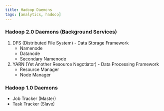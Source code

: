 ```yaml
---
title: Hadoop Daemons
tags: [analytics, hadoop]
---
```


### Hadoop 2.0 Daemons (Background Services)

1. DFS (Distributed File System) - Data Storage Framework
	* Namenode
	* Datanode
	* Secondary Namenode
2. YARN (Yet Another Resource Negotiator) - Data Processing Framework
	* Resource Manager
	* Node Manager

### Hadoop 1.0 Daemons

* Job Tracker (Master)
* Task Tracker (Slave)